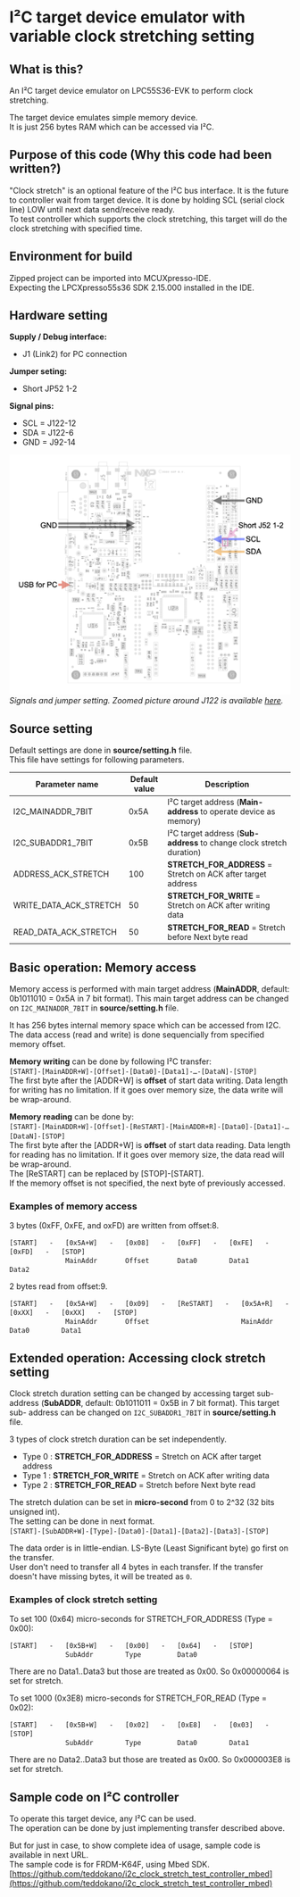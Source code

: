 # I²C target device emulator with variable clock stretching setting

## What is this?
An I²C target device emulator on LPC55S36-EVK to perform clock stretching.   

The target device emulates simple memory device.  
It is just 256 bytes RAM which can be accessed via I²C.  

## Purpose of this code (Why this code had been written?)
"Clock stretch" is an optional feature of the I²C bus interface. 
It is the future to controller wait from target device. 
It is done by holding SCL (serial clock line) LOW until next data send/receive ready.  
To test controller which supports the clock stretching, this target will do the clock stretching with specified time. 

## Environment for build
Zipped project can be imported into MCUXpresso-IDE.  
Expecting the LPCXpresso55s36 SDK 2.15.000 installed in the IDE.  

## Hardware setting
**Supply / Debug interface:**  
- J1 (Link2) for PC connection  

**Jumper seting:**  
- Short JP52 1-2  

**Signal pins:**  
- SCL = J122-12  
- SDA = J122-6  
- GND = J92-14   

![board.png](https://github.com/teddokano/clock_stretching_on_lpcxpresso55s36_i2c_polling_b2b_slave/blob/main/doc/picture/board.png)  
_Signals and jumper setting. Zoomed picture around J122 is available [here](https://github.com/teddokano/clock_stretching_on_lpcxpresso55s36_i2c_polling_b2b_slave/blob/main/doc/picture/board_zoom.png)._  

## Source setting
Default settings are done in **source/setting.h** file.  
This file have settings for following parameters.  

Parameter name	|Default value		|Description
---|---|---
I2C_MAINADDR_7BIT		|0x5A	|I²C target address (**Main-address** to operate device as memory)
I2C_SUBADDR1_7BIT		|0x5B	|I²C target address (**Sub-address** to change clock stretch duration)
ADDRESS_ACK_STRETCH		|100	|**STRETCH_FOR_ADDRESS** = Stretch on ACK after target address
WRITE_DATA_ACK_STRETCH	|50		|**STRETCH_FOR_WRITE** = Stretch on ACK after writing data
READ_DATA_ACK_STRETCH	|50		|**STRETCH_FOR_READ** = Stretch before Next byte read

## Basic operation: Memory access
Memory access is performed with main target address (**MainADDR**, default: 0b1011010 = 0x5A in 7 bit format). This main target address can be changed on `I2C_MAINADDR_7BIT` in **source/setting.h** file. 

It has 256 bytes internal memory space which can be accessed from I2C.  
The data access (read and write) is done sequencially from specified memory offset.  
 
**Memory writing** can be done by following I²C transfer:  
`[START]-[MainADDR+W]-[Offset]-[Data0]-[Data1]-…-[DataN]-[STOP]`  
The first byte after the [ADDR+W] is **offset** of start data writing. Data length for writing has no limitation. If it goes over memory size, the data write will be wrap-around.  
 
**Memory reading** can be done by:  
`[START]-[MainADDR+W]-[Offset]-[ReSTART]-[MainADDR+R]-[Data0]-[Data1]-…[DataN]-[STOP]`  
The first byte after the [ADDR+W] is **offset** of start data reading. Data length for reading has no limitation. If it goes over memory size, the data read will be wrap-around.  
The [ReSTART] can be replaced by [STOP]-[START].  
If the memory offset is not specified, the next byte of previously accessed.  

### Examples of memory access
3 bytes (0xFF, 0xFE, and oxFD) are written from offset:8. 
```
[START]   -   [0x5A+W]   -   [0x08]   -   [0xFF]   -   [0xFE]   -   [0xFD]   -   [STOP]
              MainAddr       Offset       Data0        Data1        Data2
```

2 bytes read from offset:9. 
```
[START]   -   [0x5A+W]   -   [0x09]   -   [ReSTART]   -   [0x5A+R]   -   [0xXX]   -   [0xXX]   -   [STOP]
              MainAddr       Offset                       MainAddr       Data0        Data1
```


## Extended operation: Accessing clock stretch setting
Clock stretch duration setting can be changed by accessing target sub-address (**SubADDR**, default: 0b1011011 = 0x5B in 7 bit format). This target sub- address can be changed on `I2C_SUBADDR1_7BIT` in **source/setting.h** file.  

3 types of clock stretch duration can be set independently.  
- Type 0 : **STRETCH_FOR_ADDRESS** = Stretch on ACK after target address
- Type 1 : **STRETCH_FOR_WRITE** = Stretch on ACK after writing data
- Type 2 : **STRETCH_FOR_READ** = Stretch before Next byte read

The stretch dulation can be set in **micro-second** from 0 to 2^32 (32 bits unsigned int).  
The setting can be done in next format.  
`[START]-[SubADDR+W]-[Type]-[Data0]-[Data1]-[Data2]-[Data3]-[STOP]`
 
The data order is in little-endian. LS-Byte (Least Significant byte) go first on the transfer.  
User don't need to transfer all 4 bytes in each transfer. If the transfer doesn't have missing bytes, it will be treated as `0`. 

### Examples of clock stretch setting
To set 100 (0x64) micro-seconds for STRETCH_FOR_ADDRESS (Type = 0x00):  
```
[START]   -   [0x5B+W]   -   [0x00]   -   [0x64]   -   [STOP]
              SubAddr        Type         Data0
```
There are no Data1..Data3 but those are treated as 0x00. So 0x00000064 is set for stretch.  

To set 1000 (0x3E8) micro-seconds for STRETCH_FOR_READ (Type = 0x02):  

```
[START]   -   [0x5B+W]   -   [0x02]   -   [0xE8]   -   [0x03]   -   [STOP]
              SubAddr        Type         Data0        Data1
```

There are no Data2..Data3 but those are treated as 0x00. So 0x000003E8 is set for stretch.  

## Sample code on I²C controller
To operate this target device, any I²C can be used.  
The operation can be done by just implementing transfer described above.  

But for just in case, to show complete idea of usage, sample code is available in next URL.  
The sample code is for FRDM-K64F, using Mbed SDK.  
[https://github.com/teddokano/i2c_clock_stretch_test_controller_mbed](https://github.com/teddokano/i2c_clock_stretch_test_controller_mbed)
